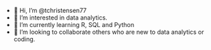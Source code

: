 - 👋 Hi, I’m @tchristensen77
- 👀 I’m interested in data analytics. 
- 🌱 I’m currently learning R, SQL and Python
- 💞️ I’m looking to collaborate others who are new to data analytics or coding. 


<!---
tchristensen77/tchristensen77 is a ✨ special ✨ repository because its `README.md` (this file) appears on your GitHub profile.
You can click the Preview link to take a look at your changes.
--->
